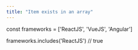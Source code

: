 ```yaml
---
title: "Item exists in an array"
---
```


const frameworks = ['ReactJS', 'VueJS', 'Angular']

frameworks.includes('ReactJS') // true
